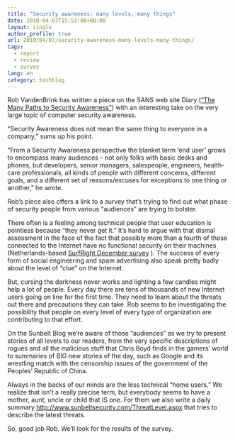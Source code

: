 ```yaml
---
title: "Security awareness: many levels, many things"
date: 2010-04-07T15:53:00+00:00
layout: single
author_profile: true
url: 2010/04/07/security-awareness-many-levels-many-things/
tags:
  - report
  - review
  - survey
lang: en
category: techblog
---
```

Rob VandenBrink has written a piece on the SANS web site Diary (<a href="http://isc.sans.org/diary.html?storyid=8581" target="_blank">“The Many Paths to Security Awareness”</a>) with an interesting take on the very large topic of computer security awareness.

<span>“Security Awareness does not mean the same thing to everyone in a company,” </span>sums up his point.

<span>“From a Security Awareness perspective the blanket term ‘end user’ grows to encompass many audiences – not only folks with basic desks and phones, but developers, senior managers, salespeople, engineers, health-care professionals, all kinds of people with different concerns, different goals, and a different set of reasons/excuses for exceptions to one thing or another,” </span>he wrote.

Rob’s piece also offers a link to a survey that’s trying to find out what phase of security people from various “audiences” are trying to bolster.

There often is a feeling among technical people that user education is pointless because “they never get it.” It’s hard to argue with that dismal assessment in the face of the fact that possibly more than a fourth of those connected to the Internet have no functional security on their machines (Netherlands-based <a href="http://www.send2press.com/newswire/2009-12-1209-001.shtml" target="_blank">SurfRight December survey</a> ). The success of every form of social engineering and spam advertising also speak pretty badly about the level of “clue” on the Internet.

But, cursing the darkness never works and lighting a few candles might help a lot of people. Every day there are tens of thousands of new Internet users going on line for the first time. They need to learn about the threats out there and precautions they can take. Rob seems to be investigating the possibility that people on every level of every type of organization are contributing to that effort.

On the Sunbelt Blog we’re aware of those “audiences” as we try to present stories of all levels to our readers, from the very specific descriptions of rogues and all the malicious stuff that Chris Boyd finds in the gamers’ world to summaries of BIG new stories of the day, such as Google and its wrestling match with the censorship issues of the government of the Peoples’ Republic of China.

Always in the backs of our minds are the less technical “home users.” We realize that isn’t a really precise term, but everybody seems to have a mother, aunt, uncle or child that IS one. For them we also write a daily summary <a href="http://www.sunbeltsecurity.com/ThreatLevel.aspx" target="_blank">http://www.sunbeltsecurity.com/ThreatLevel.aspx</a> that tries to describe the latest threats.

So, good job Rob. We’ll look for the results of the survey.